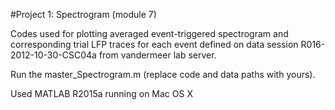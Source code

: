 #Project 1: Spectrogram (module 7)

Codes used for plotting averaged event-triggered spectrogram and corresponding trial LFP traces for each event defined on data session R016-2012-10-30-CSC04a from vandermeer lab server.

Run the master_Spectrogram.m (replace code and data paths with yours).

Used MATLAB R2015a running on Mac OS X

